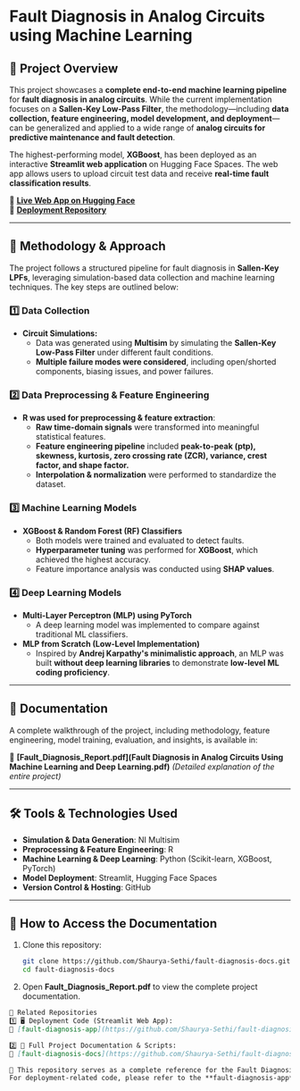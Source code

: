 # Fault Diagnosis in Analog Circuits using Machine Learning

## 📌 Project Overview
This project showcases a **complete end-to-end machine learning pipeline** for **fault diagnosis in analog circuits**. While the current implementation focuses on a **Sallen-Key Low-Pass Filter**, the methodology—including **data collection, feature engineering, model development, and deployment**—can be generalized and applied to a wide range of **analog circuits for predictive maintenance and fault detection**.

The highest-performing model, **XGBoost**, has been deployed as an interactive **Streamlit web application** on Hugging Face Spaces. The web app allows users to upload circuit test data and receive **real-time fault classification results**.

🔗 **[Live Web App on Hugging Face](https://huggingface.co/spaces/Shaurya-Sethi/fault-diagnosis)**  
🔗 **[Deployment Repository](https://github.com/Shaurya-Sethi/fault-diagnosis-app)**  

---

## **💊 Methodology & Approach**
The project follows a structured pipeline for fault diagnosis in **Sallen-Key LPFs**, leveraging simulation-based data collection and machine learning techniques. The key steps are outlined below:

### **1️⃣ Data Collection**
- **Circuit Simulations:**  
  - Data was generated using **Multisim** by simulating the **Sallen-Key Low-Pass Filter** under different fault conditions.
  - **Multiple failure modes were considered**, including open/shorted components, biasing issues, and power failures.
  
### **2️⃣ Data Preprocessing & Feature Engineering**
- **R was used for preprocessing & feature extraction**:
  - **Raw time-domain signals** were transformed into meaningful statistical features.
  - **Feature engineering pipeline** included **peak-to-peak (ptp), skewness, kurtosis, zero crossing rate (ZCR), variance, crest factor, and shape factor.**
  - **Interpolation & normalization** were performed to standardize the dataset.

### **3️⃣ Machine Learning Models**
- **XGBoost & Random Forest (RF) Classifiers**
  - Both models were trained and evaluated to detect faults.
  - **Hyperparameter tuning** was performed for **XGBoost**, which achieved the highest accuracy.
  - Feature importance analysis was conducted using **SHAP values**.

### **4️⃣ Deep Learning Models**
- **Multi-Layer Perceptron (MLP) using PyTorch**
  - A deep learning model was implemented to compare against traditional ML classifiers.
- **MLP from Scratch (Low-Level Implementation)**
  - Inspired by **Andrej Karpathy's minimalistic approach**, an MLP was built **without deep learning libraries** to demonstrate **low-level ML coding proficiency**.

---

## **📜 Documentation**
A complete walkthrough of the project, including methodology, feature engineering, model training, evaluation, and insights, is available in:  

📝 **[Fault_Diagnosis_Report.pdf](Fault Diagnosis in Analog Circuits Using Machine Learning and Deep Learning.pdf)** *(Detailed explanation of the entire project)*  


---

## **🛠️ Tools & Technologies Used**
- **Simulation & Data Generation**: NI Multisim  
- **Preprocessing & Feature Engineering**: R  
- **Machine Learning & Deep Learning**: Python (Scikit-learn, XGBoost, PyTorch)  
- **Model Deployment**: Streamlit, Hugging Face Spaces  
- **Version Control & Hosting**: GitHub  

---

## **🚀 How to Access the Documentation**
1. Clone this repository:  
   ```bash
   git clone https://github.com/Shaurya-Sethi/fault-diagnosis-docs.git
   cd fault-diagnosis-docs
   ```

2. Open **Fault_Diagnosis_Report.pdf** to view the complete project documentation.  

```md
🔗 Related Repositories  
1️⃣ 🖥️ Deployment Code (Streamlit Web App):  
🔗 [fault-diagnosis-app](https://github.com/Shaurya-Sethi/fault-diagnosis-app)  

2️⃣ 📝 Full Project Documentation & Scripts:  
🔗 [fault-diagnosis-docs](https://github.com/Shaurya-Sethi/fault-diagnosis-docs)  

🚀 This repository serves as a complete reference for the Fault Diagnosis project, including code, dataset, and research documentation.  
For deployment-related code, please refer to the **fault-diagnosis-app** repository.
```

